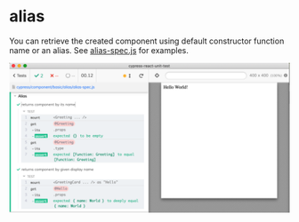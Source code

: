 # alias

You can retrieve the created component using default constructor function name or an alias. See [alias-spec.js](alias-spec.js) for examples.

![Alias tests](images/alias.png)
